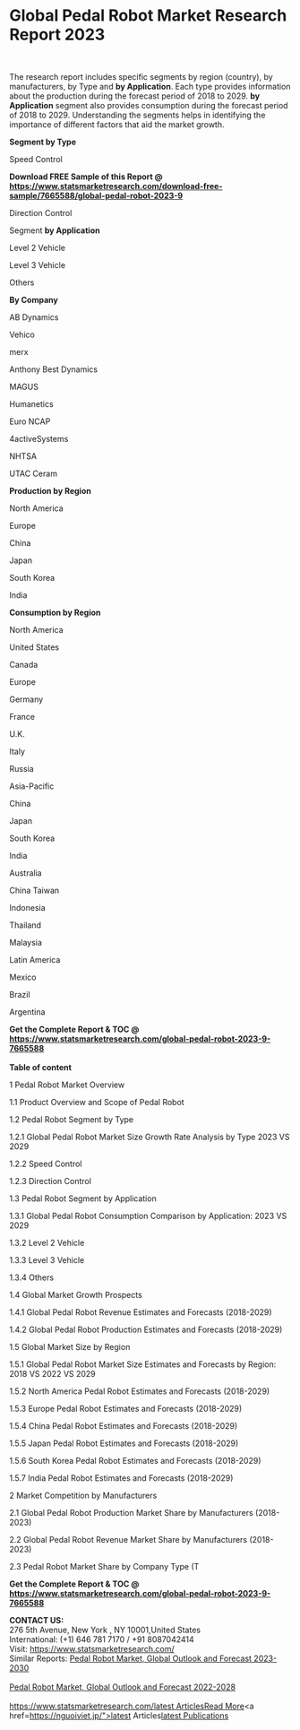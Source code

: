 <h1>Global Pedal Robot Market Research Report 2023</h1><br/><p>The research report includes specific segments by region (country), by manufacturers, by Type and <strong>by Application</strong>. Each type provides information about the production during the forecast period of 2018 to 2029. <strong>by Application</strong> segment also provides consumption during the forecast period of 2018 to 2029. Understanding the segments helps in identifying the importance of different factors that aid the market growth.</p><p><strong>Segment by Type</strong></p><p>Speed Control</p><p><strong>Download FREE Sample of this Report @ <a href="https://www.statsmarketresearch.com/download-free-sample/7665588/global-pedal-robot-2023-9">https://www.statsmarketresearch.com/download-free-sample/7665588/global-pedal-robot-2023-9</a></strong></p><p>Direction Control</p><p>Segment <strong>by Application</strong></p><p>Level 2 Vehicle</p><p>Level 3 Vehicle</p><p>Others</p><p><strong>By Company</strong></p><p>AB Dynamics</p><p>Vehico</p><p>merx</p><p>Anthony Best Dynamics</p><p>MAGUS</p><p>Humanetics</p><p>Euro NCAP</p><p>4activeSystems</p><p>NHTSA</p><p>UTAC Ceram</p><p><strong>Production by Region</strong></p><p>North America</p><p>Europe</p><p>China</p><p>Japan</p><p>South Korea</p><p>India</p><p><strong>Consumption by Region</strong></p><p>North America</p><p>United States</p><p>Canada</p><p>Europe</p><p>Germany</p><p>France</p><p>U.K.</p><p>Italy</p><p>Russia</p><p>Asia-Pacific</p><p>China</p><p>Japan</p><p>South Korea</p><p>India</p><p>Australia</p><p>China Taiwan</p><p>Indonesia</p><p>Thailand</p><p>Malaysia</p><p>Latin America</p><p>Mexico</p><p>Brazil</p><p>Argentina</p><div><b>Get the Complete Report & TOC @ <a href="https://www.statsmarketresearch.com/global-pedal-robot-2023-9-7665588">https://www.statsmarketresearch.com/global-pedal-robot-2023-9-7665588</a></b></div><br><b>Table of content</b><p>1 Pedal Robot Market Overview<br />
 
  1.1 Product Overview and Scope of Pedal Robot<br />
 
  1.2 Pedal Robot Segment by Type<br />
 
  1.2.1 Global Pedal Robot Market Size Growth Rate Analysis by Type 2023 VS 2029<br />
 
  1.2.2 Speed Control<br />
 
  1.2.3 Direction Control<br />
 
  1.3 Pedal Robot Segment by Application<br />
 
  1.3.1 Global Pedal Robot Consumption Comparison by Application: 2023 VS 2029<br />
 
  1.3.2 Level 2 Vehicle<br />
 
  1.3.3 Level 3 Vehicle<br />
 
  1.3.4 Others<br />
 
  1.4 Global Market Growth Prospects<br />
 
  1.4.1 Global Pedal Robot Revenue Estimates and Forecasts (2018-2029)<br />
 
  1.4.2 Global Pedal Robot Production Estimates and Forecasts (2018-2029)<br />
 
  1.5 Global Market Size by Region<br />
 
  1.5.1 Global Pedal Robot Market Size Estimates and Forecasts by Region: 2018 VS 2022 VS 2029<br />
 
  1.5.2 North America Pedal Robot Estimates and Forecasts (2018-2029)<br />
 
  1.5.3 Europe Pedal Robot Estimates and Forecasts (2018-2029)<br />
 
  1.5.4 China Pedal Robot Estimates and Forecasts (2018-2029)<br />
 
  1.5.5 Japan Pedal Robot Estimates and Forecasts (2018-2029)<br />
 
  1.5.6 South Korea Pedal Robot Estimates and Forecasts (2018-2029)<br />
 
  1.5.7 India Pedal Robot Estimates and Forecasts (2018-2029)<br />
 
 2 Market Competition by Manufacturers<br />
 
  2.1 Global Pedal Robot Production Market Share by Manufacturers (2018-2023)<br />
 
  2.2 Global Pedal Robot Revenue Market Share by Manufacturers (2018-2023)<br />
 
  2.3 Pedal Robot Market Share by Company Type (T<br><div><b>Get the Complete Report & TOC @ <a href="https://www.statsmarketresearch.com/global-pedal-robot-2023-9-7665588">https://www.statsmarketresearch.com/global-pedal-robot-2023-9-7665588</a></b></div></p> <b>CONTACT US:</b><br>276 5th Avenue, New York , NY 10001,United States<br>International: (+1) 646 781 7170 / +91 8087042414<br>Visit: <a href="https://www.statsmarketresearch.com/">https://www.statsmarketresearch.com/</a><br>Similar Reports: <a href="https://www.statsmarketresearch.com/global-pedal-robot-2023-9-7665588">Pedal Robot Market, Global Outlook and Forecast 2023-2030</a><br/><br/><a href="https://www.statsmarketresearch.com/global-pedal-robot-2023-9-7665588">Pedal Robot Market, Global Outlook and Forecast 2022-2028</a><br/><br/><a href="https://gyeongbokgung.com">https://www.statsmarketresearch.com/</a><a href="https://hallyeomaritime.com">latest Articles</a><a href="https://jingwansa.com">Read More</a><a href=https://nguoiviet.jp/">latest Articles</a><a href="https://www.intelmarketresearch.com/">latest Publications</a>